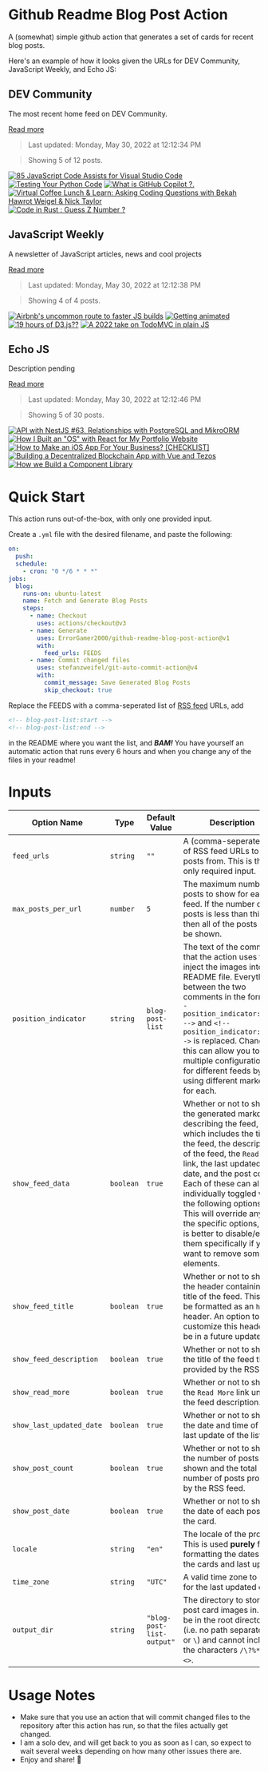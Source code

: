 # Github Readme Blog Post Action

A (somewhat) simple github action that generates a set of cards for recent blog posts.

Here's an example of how it looks given the URLs for DEV Community, JavaScript Weekly, and Echo JS:

<!-- post-list:start -->
## DEV Community

The most recent home feed on DEV Community.

[Read more](https://dev.to)
> Last updated: Monday, May 30, 2022 at 12:12:34 PM

> Showing 5 of 12 posts.

[![85 JavaScript Code Assists for Visual Studio Code](https://raw.githubusercontent.com/ErrorGamer2000/github-readme-blog-post-action/main/generated_files/DEV_Community/85_JavaScript_Code_Assists_for_Visual_Studio_Code.svg)](https://dev.to/lgrammel/85-javascript-code-assists-for-visual-studio-code-1akh)
[![Testing Your Python Code](https://raw.githubusercontent.com/ErrorGamer2000/github-readme-blog-post-action/main/generated_files/DEV_Community/Testing_Your_Python_Code.svg)](https://dev.to/ahmedgouda/testing-your-python-code-17dd)
[![What is GitHub Copilot ?.](https://raw.githubusercontent.com/ErrorGamer2000/github-readme-blog-post-action/main/generated_files/DEV_Community/What_is_GitHub_Copilot__..svg)](https://dev.to/makendrang/what-is-github-copilot--2l19)
[![Virtual Coffee Lunch & Learn: Asking Coding Questions with Bekah Hawrot Weigel & Nick Taylor](https://raw.githubusercontent.com/ErrorGamer2000/github-readme-blog-post-action/main/generated_files/DEV_Community/Virtual_Coffee_Lunch___Learn__Asking_Coding_Questions_with_Bekah_Hawrot_Weigel___Nick_Taylor.svg)](https://dev.to/virtualcoffee/virtual-coffee-lunch-learn-asking-coding-questions-with-bekah-hawrot-weigel-nick-taylor-2bcj)
[![Code in Rust : Guess Z Number ?](https://raw.githubusercontent.com/ErrorGamer2000/github-readme-blog-post-action/main/generated_files/DEV_Community/Code_in_Rust___Guess_Z_Number__.svg)](https://dev.to/bekbrace/code-in-rust-guess-z-number-402n)


## JavaScript Weekly

A newsletter of JavaScript articles, news and cool projects

[Read more](https://javascriptweekly.com/)
> Last updated: Monday, May 30, 2022 at 12:12:38 PM

> Showing 4 of 4 posts.

[![Airbnb's uncommon route to faster JS builds](https://raw.githubusercontent.com/ErrorGamer2000/github-readme-blog-post-action/main/generated_files/JavaScript_Weekly/Airbnb's_uncommon_route_to_faster_JS_builds.svg)](https://javascriptweekly.com/issues/591)
[![Getting animated](https://raw.githubusercontent.com/ErrorGamer2000/github-readme-blog-post-action/main/generated_files/JavaScript_Weekly/Getting_animated.svg)](https://javascriptweekly.com/issues/590)
[![19 hours of D3.js??](https://raw.githubusercontent.com/ErrorGamer2000/github-readme-blog-post-action/main/generated_files/JavaScript_Weekly/19_hours_of_D3.js__.svg)](https://javascriptweekly.com/issues/589)
[![A 2022 take on TodoMVC in plain JS](https://raw.githubusercontent.com/ErrorGamer2000/github-readme-blog-post-action/main/generated_files/JavaScript_Weekly/A_2022_take_on_TodoMVC_in_plain_JS.svg)](https://javascriptweekly.com/issues/588)


## Echo JS

Description pending

[Read more](
http://www.echojs.com
)
> Last updated: Monday, May 30, 2022 at 12:12:46 PM

> Showing 5 of 30 posts.

[![API with NestJS #63. Relationships with PostgreSQL and MikroORM](https://raw.githubusercontent.com/ErrorGamer2000/github-readme-blog-post-action/main/generated_files/_Echo_JS_/API_with_NestJS__63._Relationships_with_PostgreSQL_and_MikroORM.svg)](http://wanago.io/2022/05/30/api-nestjs-relationships-postgresql-mikroorm/)
[![How I Built an "OS" with React for My Portfolio Website](https://raw.githubusercontent.com/ErrorGamer2000/github-readme-blog-post-action/main/generated_files/_Echo_JS_/How_I_Built_an__OS__with_React_for_My_Portfolio_Website.svg)](https://www.youtube.com/watch?v=JLgsiOKhz9Q)
[![How to Make an iOS App For Your Business? [CHECKLIST]](https://raw.githubusercontent.com/ErrorGamer2000/github-readme-blog-post-action/main/generated_files/_Echo_JS_/How_to_Make_an_iOS_App_For_Your_Business__[CHECKLIST].svg)](https://www.ideamotive.co/blog/how-to-make-an-ios-app-for-your-business)
[![
Building a Decentralized Blockchain App with Vue and Tezos
](https://raw.githubusercontent.com/ErrorGamer2000/github-readme-blog-post-action/main/generated_files/_Echo_JS_/_Building_a_Decentralized_Blockchain_App_with_Vue_and_Tezos_.svg)](
https://blog.openreplay.com/building-a-decentralized-app-with-vue-and-tezos
)
[![How we Build a Component Library](https://raw.githubusercontent.com/ErrorGamer2000/github-readme-blog-post-action/main/generated_files/_Echo_JS_/How_we_Build_a_Component_Library.svg)](https://javascript.plainenglish.io/how-we-build-a-component-library-12735d09e131)


<!-- post-list:end -->

# Quick Start

This action runs out-of-the-box, with only one provided input.

Create a `.yml` file with the desired filename, and paste the following:

```yml
on:
  push:
  schedule:
    - cron: "0 */6 * * *"
jobs:
  blog:
    runs-on: ubuntu-latest
    name: Fetch and Generate Blog Posts
    steps:
      - name: Checkout
        uses: actions/checkout@v3
      - name: Generate
        uses: ErrorGamer2000/github-readme-blog-post-action@v1
        with:
          feed_urls: FEEDS
      - name: Commit changed files
        uses: stefanzweifel/git-auto-commit-action@v4
        with:
          commit_message: Save Generated Blog Posts
          skip_checkout: true
```

Replace the FEEDS with a comma-seperated list of [RSS feed](https://rss.com/blog/how-do-rss-feeds-work/) URLs, add

```md
<!-- blog-post-list:start -->
<!-- blog-post-list:end -->
```

in the README where you want the list, and **_BAM!_** You have yourself an automatic action that runs every 6 hours and when you change any of the files in your readme!

# Inputs

<table>
  <thead>
    <tr>
      <th>Option Name</th>
      <th>Type</th>
      <th>Default Value</th>
      <th>Description</th>
    </tr>
  </thead>
  <tbody>
    <tr>
      <td><code>feed_urls</code></td>
      <td><code>string</code></td>
      <td><code>""</code></td>
      <td>A (comma-seperated) list of RSS feed URLs to load posts from. This is the only required input.</td>
    </tr>
    <tr>
      <td><code>max_posts_per_url</code></td>
      <td><code>number</code></td>
      <td><code>5</code></td>
      <td>The maximum number of posts to show for each feed. If the number of posts is less than this, then all of the posts will be shown.</td>
    </tr>
    <tr>
      <td><code>position_indicator</code></td>
      <td><code>string</code></td>
      <td><code>blog-post-list</code></td>
      <td>The text of the comments that the action uses to inject the images into the README file. Everything between the two comments in the form <code>&lt;!-- position_indicator:start --&gt;</code> and <code>&lt;!-- position_indicator:end --&gt;</code> is replaced. Changing this can allow you to use multiple configurations for different feeds by using different markers for each.</td>
    </tr>
    <tr>
      <td><code>show_feed_data</code></td>
      <td><code>boolean</code></td>
      <td><code>true</code></td>
      <td>Whether or not to show the generated markdown describing the feed, which includes the title of the feed, the description of the feed, the <code>Read More</code> link, the last updated date, and the post count. Each of these can also be individually toggled with the following options. This will override any of the specific options, so it is better to disable/enable them specifically if you want to remove some elements.</td>
    </tr>
    <tr>
      <td><code>show_feed_title</code></td>
      <td><code>boolean</code></td>
      <td><code>true</code></td>
      <td>Whether or not to show the header containing the title of the feed. This will be formatted as an <code>h2</code> header. An option to customize this header will be in a future update.</td>
    </tr>
    <tr>
      <td><code>show_feed_description</code></td>
      <td><code>boolean</code></td>
      <td><code>true</code></td>
      <td>Whether or not to show the title of the feed that is provided by the RSS feed.</td>
    </tr>
    <tr>
      <td><code>show_read_more</code></td>
      <td><code>boolean</code></td>
      <td><code>true</code></td>
      <td>Whether or not to show the <code>Read More</code> link under the feed description.</td>
    </tr>
    <tr>
      <td><code>show_last_updated_date</code></td>
      <td><code>boolean</code></td>
      <td><code>true</code></td>
      <td>Whether or not to show the date and time of the last update of the list.</td>
    </tr>
    <tr>
      <td><code>show_post_count</code></td>
      <td><code>boolean</code></td>
      <td><code>true</code></td>
      <td>Whether or not to show the number of posts shown and the total number of posts provided by the RSS feed.</td>
    </tr>
    <tr>
      <td><code>show_post_date</code></td>
      <td><code>boolean</code></td>
      <td><code>true</code></td>
      <td>Whether or not to show the date of each post on the card.</td>
    </tr>
    <tr>
      <td><code>locale</code></td>
      <td><code>string</code></td>
      <td><code>"en"</code></td>
      <td>The locale of the project. This is used <strong>purely</strong> for formatting the dates of the cards and last update.</td>
    </tr>
    <tr>
      <td><code>time_zone</code></td>
      <td><code>string</code></td>
      <td><code>"UTC"</code></td>
      <td>A valid time zone to use for the last updated date.</td>
    </tr>
    <tr>
      <td><code>output_dir</code></td>
      <td><code>string</code></td>
      <td><code>"blog-post-list-output"</code></td>
      <td>The directory to store the post card images in. Must be in the root directory (i.e. no path separators <code>/</code> or <code>\</code>) and cannot include the characters <code>/\?%*:|"&lt;&gt;</code>.</td>
    </tr>
<!--
    <tr>
      <td><code></code></td>
      <td><cde></cde></td>
      <td><code></code></td>
      <td></td>
    </tr>
-->
  </tbody>
</table>

# Usage Notes

- Make sure that you use an action that will commit changed files to the repository after this action has run, so that the files actually get changed.
- I am a solo dev, and will get back to you as soon as I can, so expect to wait several weeks depending on how many other issues there are.
- Enjoy and share! 🤗
